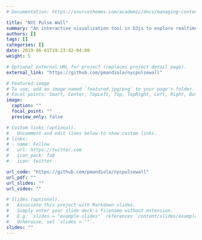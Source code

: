 ```yaml
---
# Documentation: https://sourcethemes.com/academic/docs/managing-content/

title: "NYC Pulse Wall"
summary: "An interactive visualization tool in D3js to explore realtime tweets in NYC"
authors: []
tags: []
categories: []
date: 2019-06-01T19:23:42-04:00
weight: 5

# Optional external URL for project (replaces project detail page).
external_link: "https://github.com/pmandiola/nycpulsewall"

# Featured image
# To use, add an image named `featured.jpg/png` to your page's folder.
# Focal points: Smart, Center, TopLeft, Top, TopRight, Left, Right, BottomLeft, Bottom, BottomRight.
image:
  caption: ""
  focal_point: ""
  preview_only: false

# Custom links (optional).
#   Uncomment and edit lines below to show custom links.
# links:
# - name: Follow
#   url: https://twitter.com
#   icon_pack: fab
#   icon: twitter

url_code: "https://github.com/pmandiola/nycpulsewall"
url_pdf: ""
url_slides: ""
url_video: ""

# Slides (optional).
#   Associate this project with Markdown slides.
#   Simply enter your slide deck's filename without extension.
#   E.g. `slides = "example-slides"` references `content/slides/example-slides.md`.
#   Otherwise, set `slides = ""`.
slides: ""
---
```

